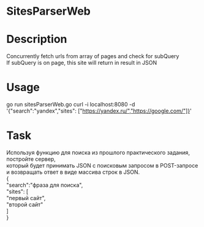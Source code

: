 # SitesParserWeb 

# Description
Concurrently fetch urls from array of pages and check for subQuery  
If subQuery is on page, this site will return in result in JSON

# Usage
go run sitesParserWeb.go
curl -i localhost:8080 -d '{"search":"yandex","sites": ["https://yandex.ru/","https://google.com/"]}'

# Task
Используя функцию для поиска из прошлого практического задания, постройте сервер,   
который будет принимать JSON с поисковым запросом в POST-запросе и возвращать ответ в виде массива строк в JSON.   
{  
  "search":"фраза для поиска",  
  "sites": [  
      "первый сайт",  
      "второй сайт"  
  ]  
}  